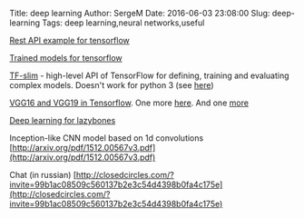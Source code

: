 Title: deep learning 
Author: SergeM
Date: 2016-06-03 23:08:00
Slug: deep-learning
Tags: deep learning,neural networks,useful


[Rest API example for tensorflow](https://github.com/sugyan/tensorflow-mnist)

[Trained models for tensorflow](https://deepdetect.com/models/tf/)

[TF-slim](https://github.com/tensorflow/models/tree/master/slim) -  high-level API of TensorFlow  for defining, training and evaluating complex models. Doesn't work for python 3 (see [here](https://github.com/tensorflow/models/issues/1436))

[VGG16 and VGG19 in Tensorflow](https://github.com/machrisaa/tensorflow-vgg). One more [here](https://github.com/huyng/tensorflow-vgg). And one [more](https://github.com/ry/tensorflow-vgg16)

[Deep learning for lazybones](http://oduerr.github.io/blog/2016/04/06/Deep-Learning_for_lazybones)

Inception-like CNN model based on 1d convolutions [http://arxiv.org/pdf/1512.00567v3.pdf](http://arxiv.org/pdf/1512.00567v3.pdf)

Chat (in russian) [http://closedcircles.com/?invite=99b1ac08509c560137b2e3c54d4398b0fa4c175e](http://closedcircles.com/?invite=99b1ac08509c560137b2e3c54d4398b0fa4c175e)
